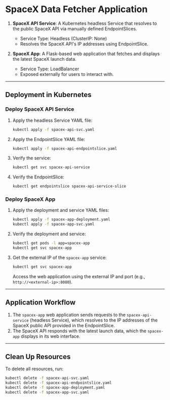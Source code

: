 # SpaceX Data Fetcher Application

1. **SpaceX API Service**: A Kubernetes headless Service that resolves to the public SpaceX API via manually defined EndpointSlices.
   - Service Type: Headless (ClusterIP: None)
   - Resolves the SpaceX API's IP addresses using EndpointSlice.

2. **SpaceX App**: A Flask-based web application that fetches and displays the latest SpaceX launch data.
   - Service Type: LoadBalancer
   - Exposed externally for users to interact with.

---

## Deployment in Kubernetes

### Deploy SpaceX API Service

1. Apply the headless Service YAML file:
   ```bash
   kubectl apply -f spacex-api-svc.yaml
   ```

2. Apply the EndpointSlice YAML file:
   ```bash
   kubectl apply -f spacex-api-endpointslice.yaml
   ```

3. Verify the service:
   ```bash
   kubectl get svc spacex-api-service
   ```

4. Verify the EndpointSlice:
   ```bash
   kubectl get endpointslice spacex-api-service-slice
   ```

### Deploy SpaceX App

1. Apply the deployment and service YAML files:
   ```bash
   kubectl apply -f spacex-app-deployment.yaml
   kubectl apply -f spacex-app-svc.yaml
   ```

2. Verify the deployment and service:
   ```bash
   kubectl get pods -l app=spacex-app
   kubectl get svc spacex-app
   ```

3. Get the external IP of the `spacex-app` service:
   ```bash
   kubectl get svc spacex-app
   ```

   Access the web application using the external IP and port (e.g., `http://<external-ip>:8080`).

---

## Application Workflow

1. The `spacex-app` web application sends requests to the `spacex-api-service` (headless Service), which resolves to the IP addresses of the SpaceX public API provided in the EndpointSlice.
2. The SpaceX API responds with the latest launch data, which the `spacex-app` displays in its web interface.

---

## Clean Up Resources

To delete all resources, run:

```bash
kubectl delete -f spacex-api-svc.yaml
kubectl delete -f spacex-api-endpointslice.yaml
kubectl delete -f spacex-app-deployment.yaml
kubectl delete -f spacex-app-svc.yaml
```